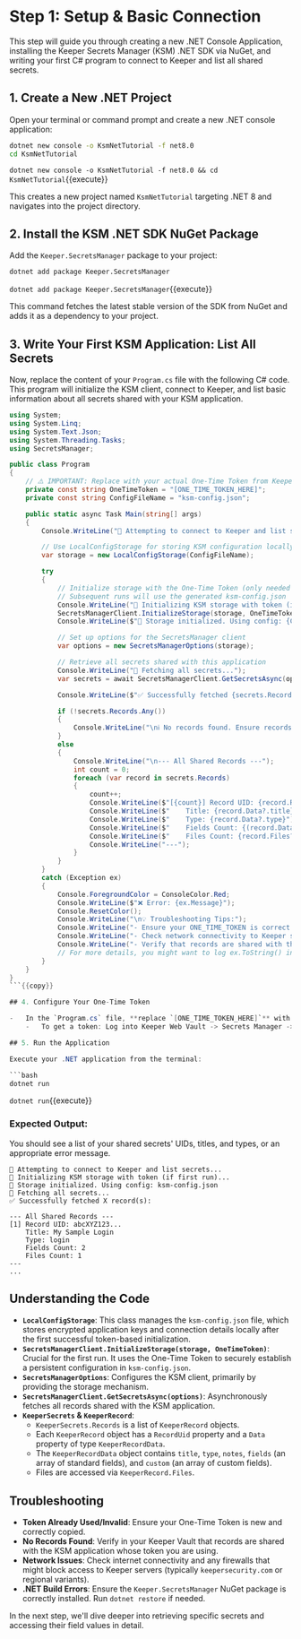 # Step 1: Setup & Basic Connection

This step will guide you through creating a new .NET Console Application, installing the Keeper Secrets Manager (KSM) .NET SDK via NuGet, and writing your first C# program to connect to Keeper and list all shared secrets.

## 1. Create a New .NET Project

Open your terminal or command prompt and create a new .NET console application:

```bash
dotnet new console -o KsmNetTutorial -f net8.0
cd KsmNetTutorial
```
`dotnet new console -o KsmNetTutorial -f net8.0 && cd KsmNetTutorial`{{execute}}

This creates a new project named `KsmNetTutorial` targeting .NET 8 and navigates into the project directory.

## 2. Install the KSM .NET SDK NuGet Package

Add the `Keeper.SecretsManager` package to your project:

```bash
dotnet add package Keeper.SecretsManager
```
`dotnet add package Keeper.SecretsManager`{{execute}}

This command fetches the latest stable version of the SDK from NuGet and adds it as a dependency to your project.

## 3. Write Your First KSM Application: List All Secrets

Now, replace the content of your `Program.cs` file with the following C# code. This program will initialize the KSM client, connect to Keeper, and list basic information about all secrets shared with your KSM application.

```csharp
using System;
using System.Linq;
using System.Text.Json;
using System.Threading.Tasks;
using SecretsManager;

public class Program
{
    // ⚠️ IMPORTANT: Replace with your actual One-Time Token from Keeper Vault
    private const string OneTimeToken = "[ONE_TIME_TOKEN_HERE]";
    private const string ConfigFileName = "ksm-config.json";

    public static async Task Main(string[] args)
    {
        Console.WriteLine("🚀 Attempting to connect to Keeper and list secrets...");

        // Use LocalConfigStorage for storing KSM configuration locally
        var storage = new LocalConfigStorage(ConfigFileName);

        try
        {
            // Initialize storage with the One-Time Token (only needed for the first run)
            // Subsequent runs will use the generated ksm-config.json
            Console.WriteLine("🔑 Initializing KSM storage with token (if first run)...");
            SecretsManagerClient.InitializeStorage(storage, OneTimeToken);
            Console.WriteLine($"💾 Storage initialized. Using config: {ConfigFileName}");

            // Set up options for the SecretsManager client
            var options = new SecretsManagerOptions(storage);

            // Retrieve all secrets shared with this application
            Console.WriteLine("📡 Fetching all secrets...");
            var secrets = await SecretsManagerClient.GetSecretsAsync(options);

            Console.WriteLine($"✅ Successfully fetched {secrets.Records.Count} record(s):");

            if (!secrets.Records.Any())
            {
                Console.WriteLine("\nℹ️ No records found. Ensure records are shared with your KSM application in the Keeper Vault.");
            }
            else
            {
                Console.WriteLine("\n--- All Shared Records ---");
                int count = 0;
                foreach (var record in secrets.Records)
                {
                    count++;
                    Console.WriteLine($"[{count}] Record UID: {record.RecordUid}");
                    Console.WriteLine($"    Title: {record.Data?.title}"); // Access title via record.Data.title
                    Console.WriteLine($"    Type: {record.Data?.type}");   // Access type via record.Data.type
                    Console.WriteLine($"    Fields Count: {(record.Data?.fields?.Length ?? 0) + (record.Data?.custom?.Length ?? 0)}");
                    Console.WriteLine($"    Files Count: {record.Files?.Count ?? 0}");
                    Console.WriteLine("---");
                }
            }
        }
        catch (Exception ex)
        {
            Console.ForegroundColor = ConsoleColor.Red;
            Console.WriteLine($"❌ Error: {ex.Message}");
            Console.ResetColor();
            Console.WriteLine("\n💡 Troubleshooting Tips:");
            Console.WriteLine("- Ensure your ONE_TIME_TOKEN is correct and has not been used before.");
            Console.WriteLine("- Check network connectivity to Keeper servers.");
            Console.WriteLine("- Verify that records are shared with the KSM application in your Keeper Vault.");
            // For more details, you might want to log ex.ToString() in a real application
        }
    }
}
```{{copy}}

## 4. Configure Your One-Time Token

-   In the `Program.cs` file, **replace `[ONE_TIME_TOKEN_HERE]`** with a valid One-Time Token from your Keeper Vault.
    -   To get a token: Log into Keeper Web Vault -> Secrets Manager -> Applications -> Select/Create Application -> Devices -> Add Device -> Method: One-Time Token.

## 5. Run the Application

Execute your .NET application from the terminal:

```bash
dotnet run
```
`dotnet run`{{execute}}

### Expected Output:

You should see a list of your shared secrets' UIDs, titles, and types, or an appropriate error message.

```
🚀 Attempting to connect to Keeper and list secrets...
🔑 Initializing KSM storage with token (if first run)...
💾 Storage initialized. Using config: ksm-config.json
📡 Fetching all secrets...
✅ Successfully fetched X record(s):

--- All Shared Records ---
[1] Record UID: abcXYZ123...
    Title: My Sample Login
    Type: login
    Fields Count: 2
    Files Count: 1
---
...
```

## Understanding the Code

-   **`LocalConfigStorage`**: This class manages the `ksm-config.json` file, which stores encrypted application keys and connection details locally after the first successful token-based initialization.
-   **`SecretsManagerClient.InitializeStorage(storage, OneTimeToken)`**: Crucial for the first run. It uses the One-Time Token to securely establish a persistent configuration in `ksm-config.json`.
-   **`SecretsManagerOptions`**: Configures the KSM client, primarily by providing the storage mechanism.
-   **`SecretsManagerClient.GetSecretsAsync(options)`**: Asynchronously fetches all records shared with the KSM application.
-   **`KeeperSecrets` & `KeeperRecord`**: 
    -   `KeeperSecrets.Records` is a list of `KeeperRecord` objects.
    -   Each `KeeperRecord` object has a `RecordUid` property and a `Data` property of type `KeeperRecordData`.
    -   The `KeeperRecordData` object contains `title`, `type`, `notes`, `fields` (an array of standard fields), and `custom` (an array of custom fields).
    -   Files are accessed via `KeeperRecord.Files`.

## Troubleshooting

-   **Token Already Used/Invalid**: Ensure your One-Time Token is new and correctly copied.
-   **No Records Found**: Verify in your Keeper Vault that records are shared with the KSM application whose token you are using.
-   **Network Issues**: Check internet connectivity and any firewalls that might block access to Keeper servers (typically `keepersecurity.com` or regional variants).
-   **.NET Build Errors**: Ensure the `Keeper.SecretsManager` NuGet package is correctly installed. Run `dotnet restore` if needed.

In the next step, we'll dive deeper into retrieving specific secrets and accessing their field values in detail.